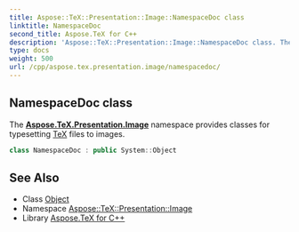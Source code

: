 ```yaml
---
title: Aspose::TeX::Presentation::Image::NamespaceDoc class
linktitle: NamespaceDoc
second_title: Aspose.TeX for C++
description: 'Aspose::TeX::Presentation::Image::NamespaceDoc class. The Aspose.TeX.Presentation.Image namespace provides classes for typesetting TeX files to images in C++.'
type: docs
weight: 500
url: /cpp/aspose.tex.presentation.image/namespacedoc/
---
```

## NamespaceDoc class


The **[Aspose.TeX.Presentation.Image](../)** namespace provides classes for typesetting [TeX](../../aspose.tex/) files to images.

```cpp
class NamespaceDoc : public System::Object
```

## See Also

* Class [Object](../../system/object/)
* Namespace [Aspose::TeX::Presentation::Image](../)
* Library [Aspose.TeX for C++](../../)
